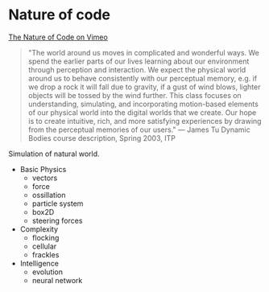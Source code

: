 # Nature of code

[The Nature of Code on Vimeo](https://vimeo.com/channels/natureofcode)

> "The world around us moves in complicated and wonderful ways. We spend the earlier parts of our lives learning about our environment through perception and interaction. We expect the physical world around us to behave consistently with our perceptual memory, e.g. if we drop a rock it will fall due to gravity, if a gust of wind blows, lighter objects will be tossed by the wind further. This class focuses on understanding, simulating, and incorporating motion-based elements of our physical world into the digital worlds that we create. Our hope is to create intuitive, rich, and more satisfying experiences by drawing from the perceptual memories of our users."> — James Tu Dynamic Bodies course description, Spring 2003, ITP
Simulation of natural world.
- Basic Physics
	* vectors
	* force
	* ossillation
	* particle system	* box2D
	* steering forces
- Complexity
	* flocking
	* cellular
	* frackles
- Intelligence
	* evolution
	* neural network